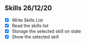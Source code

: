 ## Skills 26/12/20
- [X] Write Skills List
- [X] Read the skills list   
- [X] Storage the selected skill on state
- [X] Show the selected skill